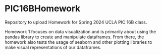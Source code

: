 # PIC16BHomework
Repository to upload Homework for Spring 2024 UCLA PIC 16B class.

Homework 1 focuses on data visualization and is primarily about using the pandas library to create and manipulate dataframes. From there, the homework also tests
the usage of seaborn and other plotting libraries to make visual representations of our dataframes.
